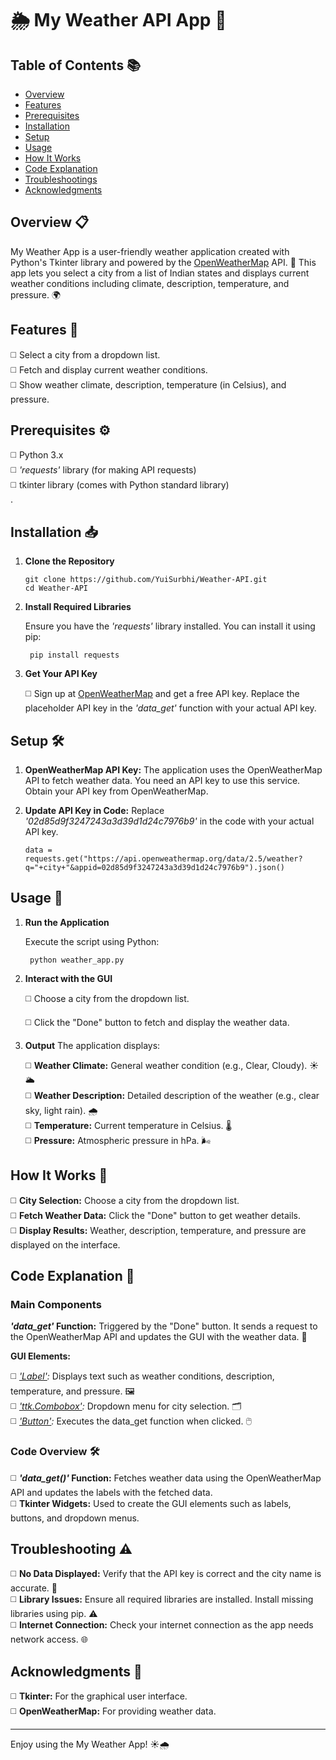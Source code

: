 # 🌦️ My Weather API App 🌟

## Table of Contents 📚
- [Overview](#overview-)
- [Features](#features-)
- [Prerequisites](#prerequisites-)
- [Installation](#installation-)
- [Setup](#setup-)
- [Usage](#usage-)
- [How It Works](#how-it-works-)
- [Code Explanation](#code-ecplanation-)
- [Troubleshootings](#troubleshootings-)
- [Acknowledgments](#acknowledgments-)

## Overview 📋

My Weather App is a user-friendly weather application created with Python's Tkinter library and powered by the [OpenWeatherMap](https://openweathermap.org/) API. 🎉 This app lets you select a city from a list of Indian states and displays current weather conditions including climate, description, temperature, and pressure. 🌍<br>

## Features 📄

◻️ Select a city from a dropdown list.<br>
◻️ Fetch and display current weather conditions.<br>
◻️ Show weather climate, description, temperature (in Celsius), and pressure.<br>

## Prerequisites ⚙️

◻️ Python 3.x<br>
◻️ *'requests'* library (for making API requests)<br>
◻️ tkinter library (comes with Python standard library)<br>.

## Installation 📥

1. **Clone the Repository**<br>

       git clone https://github.com/YuiSurbhi/Weather-API.git
       cd Weather-API

2. **Install Required Libraries**<br>

   Ensure you have the *'requests'* library installed. You can install it using pip:<br>

        pip install requests

3. **Get Your API Key**<br>

   ◻️ Sign up at [OpenWeatherMap](https://openweathermap.org/) and get a free API key. Replace the placeholder API key in the *'data_get'* function with your actual API key.<br>

## Setup 🛠️

1. **OpenWeatherMap API Key:** The application uses the OpenWeatherMap API to fetch weather data. You need an API key to use this service. Obtain your API key from OpenWeatherMap.<br>

2. **Update API Key in Code:** Replace *'02d85d9f3247243a3d39d1d24c7976b9'* in the code with your actual API key.<br>
  
       data = requests.get("https://api.openweathermap.org/data/2.5/weather?q="+city+"&appid=02d85d9f3247243a3d39d1d24c7976b9").json()

## Usage 🚀

1. **Run the Application**<br>

   Execute the script using Python:<br>

        python weather_app.py

2. **Interact with the GUI**<br>

   ◻️ Choose a city from the dropdown list.<br>
   
   ◻️ Click the "Done" button to fetch and display the weather data.<br>

3. **Output**
   The application displays:<br>

   ◻️ **Weather Climate:** General weather condition (e.g., Clear, Cloudy). ☀️🌥️<br>
   ◻️ **Weather Description:** Detailed description of the weather (e.g., clear sky, light rain). 🌧️<br>
   ◻️ **Temperature:** Current temperature in Celsius. 🌡️<br>
   ◻️ **Pressure:** Atmospheric pressure in hPa. 🌬️<br>

## How It Works 🧩

◻️ **City Selection:** Choose a city from the dropdown list.<br>
◻️ **Fetch Weather Data:** Click the "Done" button to get weather details.<br>
◻️ **Display Results:** Weather, description, temperature, and pressure are displayed on the interface.<br>

## Code Explanation 📜

  ### Main Components
***'data_get'* Function:** Triggered by the "Done" button. It sends a request to the OpenWeatherMap API and updates the GUI with the weather data. 🔄<br>

 **GUI Elements:**

  ◻️ *<ins>'Label'</ins>:* Displays text such as weather conditions, description, temperature, and pressure. 🖼️<br>
  ◻️ *<ins>'ttk.Combobox'</ins>:* Dropdown menu for city selection. 🗂️<br>
  ◻️ *<ins>'Button'</ins>:* Executes the data_get function when clicked. 🖱️<br>

### Code Overview 🛠️

◻️ ***'data_get()'* Function:** Fetches weather data using the OpenWeatherMap API and updates the labels with the fetched data.<br>
◻️ **Tkinter Widgets:** Used to create the GUI elements such as labels, buttons, and dropdown menus.<br>

## Troubleshooting ⚠️

◻️ **No Data Displayed:** Verify that the API key is correct and the city name is accurate. 🧐<br>
◻️ **Library Issues:** Ensure all required libraries are installed. Install missing libraries using pip. ⚠️<br>
◻️ **Internet Connection:** Check your internet connection as the app needs network access. 🌐<br>

## Acknowledgments 🌟   

◻️ **Tkinter:** For the graphical user interface.<br>
◻️ **OpenWeatherMap:** For providing weather data.<br> 

---

Enjoy using the My Weather App! ☀️🌧️
